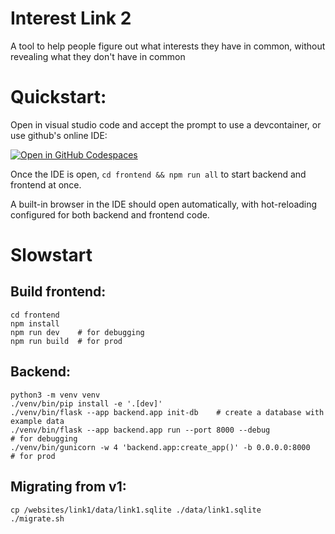 Interest Link 2
===============

A tool to help people figure out what interests they have in common, without revealing what they don't have in common


Quickstart:
===========
Open in visual studio code and accept the prompt to use a devcontainer, or use github's online IDE:

[![Open in GitHub Codespaces](https://github.com/codespaces/badge.svg)](https://codespaces.new/shish/link2)

Once the IDE is open, `cd frontend && npm run all` to start backend and frontend at once.

A built-in browser in the IDE should open automatically, with hot-reloading configured for both backend and frontend code.


Slowstart
=========
Build frontend:
---------------
```
cd frontend
npm install
npm run dev    # for debugging
npm run build  # for prod
```

Backend:
--------
```
python3 -m venv venv
./venv/bin/pip install -e '.[dev]'
./venv/bin/flask --app backend.app init-db    # create a database with example data
./venv/bin/flask --app backend.app run --port 8000 --debug            # for debugging
./venv/bin/gunicorn -w 4 'backend.app:create_app()' -b 0.0.0.0:8000   # for prod
```

Migrating from v1:
------------------
```
cp /websites/link1/data/link1.sqlite ./data/link1.sqlite
./migrate.sh
```
